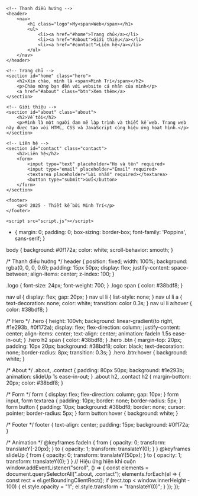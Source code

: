 <html>
<html lang="vi">
<head>
    <meta charset="UTF-8">
    <meta name="viewport" content="width=device-width, initial-scale=1.0">
    <title>Trang Web Cá Nhân</title>
    <link rel="stylesheet" href="style.css">
    <link href="https://fonts.googleapis.com/css2?family=Poppins:wght@300;500;700&display=swap" rel="stylesheet">
</head>
<body>

    <!-- Thanh điều hướng -->
    <header>
        <nav>
            <h1 class="logo">My<span>Web</span></h1>
            <ul>
                <li><a href="#home">Trang chủ</a></li>
                <li><a href="#about">Giới thiệu</a></li>
                <li><a href="#contact">Liên hệ</a></li>
            </ul>
        </nav>
    </header>

    <!-- Trang chủ -->
    <section id="home" class="hero">
        <h2>Xin chào, mình là <span>Minh Trí</span></h2>
        <p>Chào mừng bạn đến với website cá nhân của mình</p>
        <a href="#about" class="btn">Xem thêm</a>
    </section>

    <!-- Giới thiệu -->
    <section id="about" class="about">
        <h2>Về tôi</h2>
        <p>Mình là một người đam mê lập trình và thiết kế web. Trang web này được tạo với HTML, CSS và JavaScript cùng hiệu ứng hoạt hình.</p>
    </section>

    <!-- Liên hệ -->
    <section id="contact" class="contact">
        <h2>Liên hệ</h2>
        <form>
            <input type="text" placeholder="Họ và tên" required>
            <input type="email" placeholder="Email" required>
            <textarea placeholder="Lời nhắn" required></textarea>
            <button type="submit">Gửi</button>
        </form>
    </section>

    <footer>
        <p>© 2025 - Thiết kế bởi Minh Trí</p>
    </footer>

    <script src="script.js"></script>
</body>
</html>

* {
    margin: 0;
    padding: 0;
    box-sizing: border-box;
    font-family: 'Poppins', sans-serif;
}

body {
    background: #0f172a;
    color: white;
    scroll-behavior: smooth;
}

/* Thanh điều hướng */
header {
    position: fixed;
    width: 100%;
    background: rgba(0, 0, 0, 0.6);
    padding: 15px 50px;
    display: flex;
    justify-content: space-between;
    align-items: center;
    z-index: 100;
}

.logo {
    font-size: 24px;
    font-weight: 700;
}
.logo span {
    color: #38bdf8;
}

nav ul {
    display: flex;
    gap: 20px;
}
nav ul li {
    list-style: none;
}
nav ul li a {
    text-decoration: none;
    color: white;
    transition: color 0.3s;
}
nav ul li a:hover {
    color: #38bdf8;
}

/* Hero */
.hero {
    height: 100vh;
    background: linear-gradient(to right, #1e293b, #0f172a);
    display: flex;
    flex-direction: column;
    justify-content: center;
    align-items: center;
    text-align: center;
    animation: fadeIn 1.5s ease-in-out;
}
.hero h2 span {
    color: #38bdf8;
}
.hero .btn {
    margin-top: 20px;
    padding: 10px 20px;
    background: #38bdf8;
    color: black;
    text-decoration: none;
    border-radius: 8px;
    transition: 0.3s;
}
.hero .btn:hover {
    background: white;
}

/* About */
.about, .contact {
    padding: 80px 50px;
    background: #1e293b;
    animation: slideUp 1s ease-in-out;
}
.about h2, .contact h2 {
    margin-bottom: 20px;
    color: #38bdf8;
}

/* Form */
form {
    display: flex;
    flex-direction: column;
    gap: 10px;
}
form input, form textarea {
    padding: 10px;
    border: none;
    border-radius: 5px;
}
form button {
    padding: 10px;
    background: #38bdf8;
    border: none;
    cursor: pointer;
    border-radius: 5px;
}
form button:hover {
    background: white;
}

/* Footer */
footer {
    text-align: center;
    padding: 15px;
    background: #0f172a;
}

/* Animation */
@keyframes fadeIn {
    from { opacity: 0; transform: translateY(-20px); }
    to { opacity: 1; transform: translateY(0); }
}
@keyframes slideUp {
    from { opacity: 0; transform: translateY(50px); }
    to { opacity: 1; transform: translateY(0); }
}
// Hiệu ứng hiện khi cuộn
window.addEventListener("scroll", () => {
    const elements = document.querySelectorAll(".about, .contact");
    elements.forEach(el => {
        const rect = el.getBoundingClientRect();
        if (rect.top < window.innerHeight - 100) {
            el.style.opacity = "1";
            el.style.transform = "translateY(0)";
        }
    });
});
